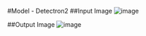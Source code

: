 #Model - Detectron2
##Input Image
![image](https://github.com/user-attachments/assets/5070877c-5bfb-47f9-b404-f2888b26a3ee)

##Output Image
![image](https://github.com/user-attachments/assets/cc58d7b1-6e11-452f-baac-db58cdacba2a)
